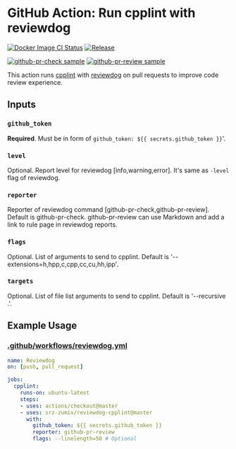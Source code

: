 # GitHub Action: Run cpplint with reviewdog

[![Docker Image CI Status](https://github.com/srz-zumix/reviewdog-cpplint/workflows/Docker%20Image%20CI/badge.svg?branch=master)](https://github.com/srz-zumix/iutest/actions)
[![Release](https://img.shields.io/github/release/srz-zumix/reviewdog-cpplint.svg?maxAge=43200)](https://github.com/srz-zumix/reviewdog-cpplint/releases)

[![github-pr-check sample](https://user-images.githubusercontent.com/1439172/67347078-03cc9600-f57c-11e9-89e0-be80c3195c6b.png)](https://github.com/srz-zumix/reviewdog-cpplint/pull/2)
[![github-pr-review sample](https://user-images.githubusercontent.com/1439172/67346720-a257f780-f57a-11e9-8f02-88b8235c2116.png)](https://github.com/srz-zumix/reviewdog-cpplint/pull/2)


This action runs [cpplint](https://pypi.org/project/cpplint/) with [reviewdog](https://github.com/reviewdog/reviewdog) on pull requests to improve code review experience.

## Inputs

### `github_token`

**Required**. Must be in form of `github_token: ${{ secrets.github_token }}`'.

### `level`

Optional. Report level for reviewdog [info,warning,error].
It's same as `-level` flag of reviewdog.

### `reporter`

Reporter of reviewdog command [github-pr-check,github-pr-review].
Default is github-pr-check.
github-pr-review can use Markdown and add a link to rule page in reviewdog reports.

### `flags`

Optional. List of arguments to send to cpplint.
Default is '--extensions=h,hpp,c,cpp,cc,cu,hh,ipp'.

### `targets`

Optional. List of file list arguments to send to cpplint.
Default is '--recursive .'.

## Example Usage

### [.github/workflows/reviewdog.yml](.github/workflows/reviewdog.yml)

```yml
name: Reviewdog
on: [push, pull_request]

jobs:
  cpplint:
    runs-on: ubuntu-latest
    steps:
    - uses: actions/checkout@master
    - uses: srz-zumix/reviewdog-cpplint@master
      with:
        github_token: ${{ secrets.github_token }}
        reporter: github-pr-review
        flags: --linelength=50 # Optional
```
